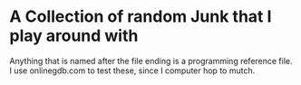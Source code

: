 # A Collection of random Junk that I play around with
Anything that is named after the file ending is a programming reference file.
I use onlinegdb.com to test these, since I computer hop to mutch.

